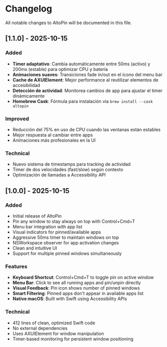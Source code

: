 # Changelog

All notable changes to AltoPin will be documented in this file.

## [1.1.0] - 2025-10-15

### Added
- **Timer adaptativo**: Cambia automáticamente entre 50ms (activo) y 200ms (estable) para optimizar CPU y batería
- **Animaciones suaves**: Transiciones fade in/out en el ícono del menu bar
- **Cache de AXUIElement**: Mejor performance al reutilizar elementos de accesibilidad
- **Detección de actividad**: Monitorea cambios de app para ajustar el timer dinámicamente
- **Homebrew Cask**: Fórmula para instalación via `brew install --cask altopin`

### Improved
- Reducción del 75% en uso de CPU cuando las ventanas están estables
- Mejor respuesta al cambiar entre apps
- Animaciones más profesionales en la UI

### Technical
- Nuevo sistema de timestamps para tracking de actividad
- Timer de dos velocidades (fast/slow) según contexto
- Optimización de llamadas a Accessibility API

## [1.0.0] - 2025-10-15

### Added
- Initial release of AltoPin
- Pin any window to stay always on top with Control+Cmd+T
- Menu bar integration with app list
- Visual indicators for pinned/available apps
- Aggressive 50ms timer to maintain windows on top
- NSWorkspace observer for app activation changes
- Clean and intuitive UI
- Support for multiple pinned windows simultaneously

### Features
- **Keyboard Shortcut**: Control+Cmd+T to toggle pin on active window
- **Menu Bar**: Click to see all running apps and pin/unpin directly
- **Visual Feedback**: Pin icon shows number of pinned windows
- **Smart Filtering**: Pinned apps don't appear in available apps list
- **Native macOS**: Built with Swift using Accessibility APIs

### Technical
- 412 lines of clean, optimized Swift code
- No external dependencies
- Uses AXUIElement for window manipulation
- Timer-based monitoring for persistent window positioning
